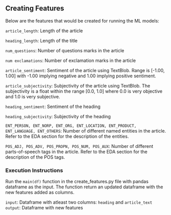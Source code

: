 ## Creating Features

Below are the features that would be created for running the ML models:

```article_length```: Length of the article

```heading_length```: Length of the title

```num_questions```: Number of questions marks in the article

```num exclamations```: Number of exclamation marks in the article

```article_sentiment```: Sentiment of the article using TextBlob. Range is [-1.00, 1.00] with -1.00 implying negative and 1.00 implying positive sentiment.

```article_subjectivity```: Subjectivity of the article using TextBlob. The subjectivity is a float within the range [0.0, 1.0] where 0.0 is very objective and 1.0 is very subjective.

```heading_sentiment```: Sentiment of the heading

```heading_subjectivity```: Subjectivity of the heading

```ENT_PERSON, ENT_NORP, ENT_ORG, ENT_LOCATION, ENT_PRODUCT, ENT_LANGUAGE, ENT_OTHERS```: Number of different named entities in the article. Refer to the EDA section for the description of the entities.

```POS_ADJ, POS_ADV, POS_PROPN, POS_NUM, POS_AUX```: Number of different parts-of-speech tags in the article. Refer to the EDA section for the description of the POS tags.


### Execution Instructions

Run the ```main(df)``` function in the create_features.py file with pandas dataframe as the input. The function return an updated dataframe with the new features added as columns.

```input```: Dataframe with atleast two columns: ```heading``` and ```article_text```
```output```: Dataframe with new features
